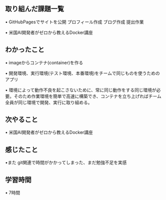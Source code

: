 ## 取り組んだ課題一覧
• GitHubPagesでサイトを公開
プロフィール作成
ブログ作成
提出作業

• 米国AI開発者がゼロから教えるDocker講座

## わかったこと
• imageからコンテナ(container)を作る

• 開発環境、実行環境(テスト環境、本番環境)をチームで同じものを使うためのアプリ


• 環境によって動作不良を起こさないために、常に同じ動作をする同じ環境が必要。そのため作業環境を簡単で高速に構築でき、コンテナを立ち上げればチーム全員が同じ環境で開発、実行に取り組める。


## 次やること
•  米国AI開発者がゼロから教えるDocker講座

## 感じたこと
•また git関連で時間がかかってしまった、まだ勉強不足を実感

## 学習時間
• 7時間